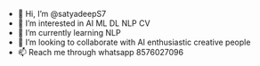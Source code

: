 - 👋 Hi, I’m @satyadeepS7
- 👀 I’m interested in AI ML DL NLP CV
- 🌱 I’m currently learning NLP
- 💞️ I’m looking to collaborate with AI enthusiastic creative people
- 📫 Reach me through whatsapp 8576027096 

<!---
satyadeepS7/satyadeepS7 is a ✨ special ✨ repository because its `README.md` (this file) appears on your GitHub profile.
You can click the Preview link to take a look at your changes.
--->
